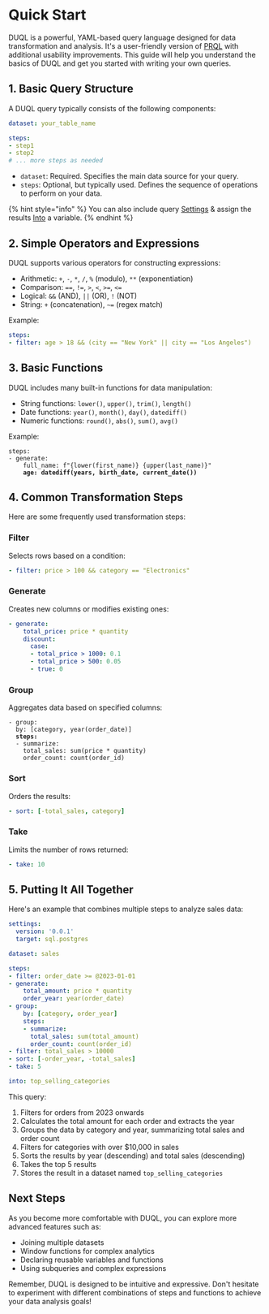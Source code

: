 # Quick Start

DUQL is a powerful, YAML-based query language designed for data transformation and analysis. It's a user-friendly version of [PRQL](https://prql-lang.org) with additional usability improvements. This guide will help you understand the basics of DUQL and get you started with writing your own queries.

## 1. Basic Query Structure

A DUQL query typically consists of the following components:

```yaml
dataset: your_table_name

steps:
- step1
- step2
# ... more steps as needed
```

* `dataset`: Required. Specifies the main data source for your query.
* `steps`: Optional, but typically used. Defines the sequence of operations to perform on your data.

{% hint style="info" %}
You can also include query [Settings](getting-started/query/settings.md) & assign the results [Into](getting-started/query/into.md) a variable.
{% endhint %}

## 2. Simple Operators and Expressions

DUQL supports various operators for constructing expressions:

* Arithmetic: `+`, `-`, `*`, `/`, `%` (modulo), `**` (exponentiation)
* Comparison: `==`, `!=`, `>`, `<`, `>=`, `<=`
* Logical: `&&` (AND), `||` (OR), `!` (NOT)
* String: `+` (concatenation), `~=` (regex match)

Example:

```yaml
steps:
- filter: age > 18 && (city == "New York" || city == "Los Angeles")
```

## 3. Basic Functions

DUQL includes many built-in functions for data manipulation:

* String functions: `lower()`, `upper()`, `trim()`, `length()`
* Date functions: `year()`, `month()`, `day()`, `datediff()`
* Numeric functions: `round()`, `abs()`, `sum()`, `avg()`

Example:

<pre class="language-yaml"><code class="lang-yaml">steps:
- generate:
    full_name: f"{lower(first_name)} {upper(last_name)}"
<strong>    age: datediff(years, birth_date, current_date())
</strong></code></pre>

## 4. Common Transformation Steps

Here are some frequently used transformation steps:

### Filter

Selects rows based on a condition:

```yaml
- filter: price > 100 && category == "Electronics"
```

### Generate

Creates new columns or modifies existing ones:

```yaml
- generate:
    total_price: price * quantity
    discount: 
      case:
      - total_price > 1000: 0.1
      - total_price > 500: 0.05
      - true: 0
```

### Group

Aggregates data based on specified columns:

<pre class="language-yaml"><code class="lang-yaml">- group:
  by: [category, year(order_date)]
<strong>  steps:
</strong>  - summarize:
    total_sales: sum(price * quantity)
    order_count: count(order_id)
</code></pre>

### Sort

Orders the results:

```yaml
- sort: [-total_sales, category]
```

### Take

Limits the number of rows returned:

```yaml
- take: 10
```

## 5. Putting It All Together

Here's an example that combines multiple steps to analyze sales data:

```yaml
settings:
  version: '0.0.1'
  target: sql.postgres

dataset: sales

steps:
- filter: order_date >= @2023-01-01
- generate:
    total_amount: price * quantity
    order_year: year(order_date)
- group:
    by: [category, order_year]
    steps:
    - summarize:
      total_sales: sum(total_amount)
      order_count: count(order_id)
- filter: total_sales > 10000
- sort: [-order_year, -total_sales]
- take: 5

into: top_selling_categories
```

This query:

1. Filters for orders from 2023 onwards
2. Calculates the total amount for each order and extracts the year
3. Groups the data by category and year, summarizing total sales and order count
4. Filters for categories with over $10,000 in sales
5. Sorts the results by year (descending) and total sales (descending)
6. Takes the top 5 results
7. Stores the result in a dataset named `top_selling_categories`

## Next Steps

As you become more comfortable with DUQL, you can explore more advanced features such as:

* Joining multiple datasets
* Window functions for complex analytics
* Declaring reusable variables and functions
* Using subqueries and complex expressions

Remember, DUQL is designed to be intuitive and expressive. Don't hesitate to experiment with different combinations of steps and functions to achieve your data analysis goals!
